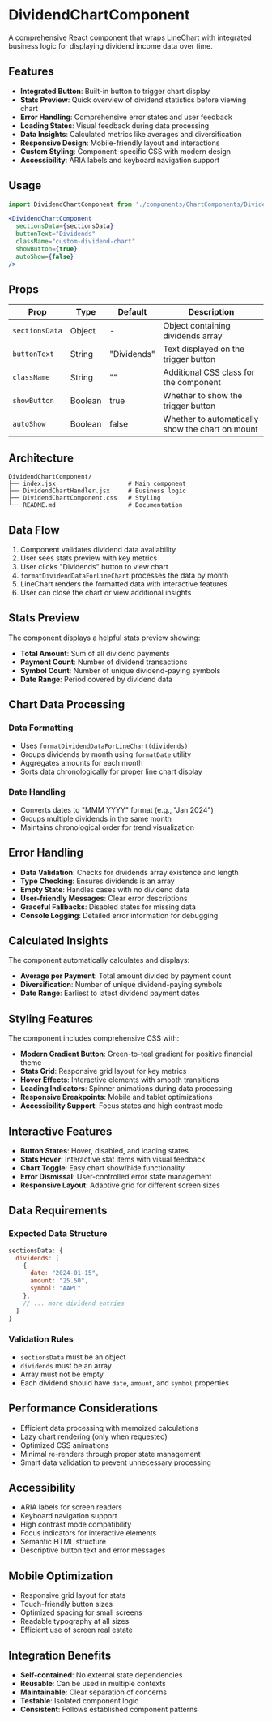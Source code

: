 # DividendChartComponent

A comprehensive React component that wraps LineChart with integrated business logic for displaying dividend income data over time.

## Features

- **Integrated Button**: Built-in button to trigger chart display
- **Stats Preview**: Quick overview of dividend statistics before viewing chart
- **Error Handling**: Comprehensive error states and user feedback
- **Loading States**: Visual feedback during data processing
- **Data Insights**: Calculated metrics like averages and diversification
- **Responsive Design**: Mobile-friendly layout and interactions
- **Custom Styling**: Component-specific CSS with modern design
- **Accessibility**: ARIA labels and keyboard navigation support

## Usage

```jsx
import DividendChartComponent from './components/ChartComponents/DividendChartComponent';

<DividendChartComponent 
  sectionsData={sectionsData}
  buttonText="Dividends"
  className="custom-dividend-chart"
  showButton={true}
  autoShow={false}
/>
```

## Props

| Prop | Type | Default | Description |
|------|------|---------|-------------|
| `sectionsData` | Object | - | Object containing dividends array |
| `buttonText` | String | "Dividends" | Text displayed on the trigger button |
| `className` | String | "" | Additional CSS class for the component |
| `showButton` | Boolean | true | Whether to show the trigger button |
| `autoShow` | Boolean | false | Whether to automatically show the chart on mount |

## Architecture

```
DividendChartComponent/
├── index.jsx                    # Main component
├── DividendChartHandler.jsx     # Business logic
├── DividendChartComponent.css   # Styling
└── README.md                    # Documentation
```

## Data Flow

1. Component validates dividend data availability
2. User sees stats preview with key metrics
3. User clicks "Dividends" button to view chart
4. `formatDividendDataForLineChart` processes the data by month
5. LineChart renders the formatted data with interactive features
6. User can close the chart or view additional insights

## Stats Preview

The component displays a helpful stats preview showing:
- **Total Amount**: Sum of all dividend payments
- **Payment Count**: Number of dividend transactions
- **Symbol Count**: Number of unique dividend-paying symbols
- **Date Range**: Period covered by dividend data

## Chart Data Processing

### Data Formatting
- Uses `formatDividendDataForLineChart(dividends)`
- Groups dividends by month using `formatDate` utility
- Aggregates amounts for each month
- Sorts data chronologically for proper line chart display

### Date Handling
- Converts dates to "MMM YYYY" format (e.g., "Jan 2024")
- Groups multiple dividends in the same month
- Maintains chronological order for trend visualization

## Error Handling

- **Data Validation**: Checks for dividends array existence and length
- **Type Checking**: Ensures dividends is an array
- **Empty State**: Handles cases with no dividend data
- **User-friendly Messages**: Clear error descriptions
- **Graceful Fallbacks**: Disabled states for missing data
- **Console Logging**: Detailed error information for debugging

## Calculated Insights

The component automatically calculates and displays:
- **Average per Payment**: Total amount divided by payment count
- **Diversification**: Number of unique dividend-paying symbols
- **Date Range**: Earliest to latest dividend payment dates

## Styling Features

The component includes comprehensive CSS with:
- **Modern Gradient Button**: Green-to-teal gradient for positive financial theme
- **Stats Grid**: Responsive grid layout for key metrics
- **Hover Effects**: Interactive elements with smooth transitions
- **Loading Indicators**: Spinner animations during data processing
- **Responsive Breakpoints**: Mobile and tablet optimizations
- **Accessibility Support**: Focus states and high contrast mode

## Interactive Features

- **Button States**: Hover, disabled, and loading states
- **Stats Hover**: Interactive stat items with visual feedback
- **Chart Toggle**: Easy chart show/hide functionality
- **Error Dismissal**: User-controlled error state management
- **Responsive Layout**: Adaptive grid for different screen sizes

## Data Requirements

### Expected Data Structure
```javascript
sectionsData: {
  dividends: [
    {
      date: "2024-01-15",
      amount: "25.50",
      symbol: "AAPL"
    },
    // ... more dividend entries
  ]
}
```

### Validation Rules
- `sectionsData` must be an object
- `dividends` must be an array
- Array must not be empty
- Each dividend should have `date`, `amount`, and `symbol` properties

## Performance Considerations

- Efficient data processing with memoized calculations
- Lazy chart rendering (only when requested)
- Optimized CSS animations
- Minimal re-renders through proper state management
- Smart data validation to prevent unnecessary processing

## Accessibility

- ARIA labels for screen readers
- Keyboard navigation support
- High contrast mode compatibility
- Focus indicators for interactive elements
- Semantic HTML structure
- Descriptive button text and error messages

## Mobile Optimization

- Responsive grid layout for stats
- Touch-friendly button sizes
- Optimized spacing for small screens
- Readable typography at all sizes
- Efficient use of screen real estate

## Integration Benefits

- **Self-contained**: No external state dependencies
- **Reusable**: Can be used in multiple contexts
- **Maintainable**: Clear separation of concerns
- **Testable**: Isolated component logic
- **Consistent**: Follows established component patterns